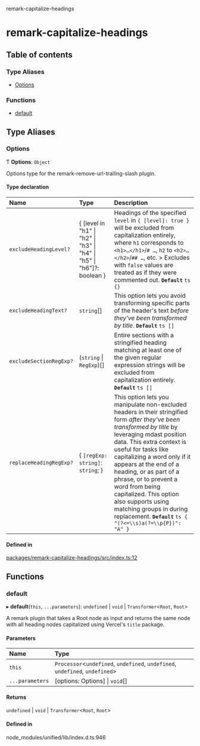 remark-capitalize-headings

# remark-capitalize-headings

## Table of contents

### Type Aliases

- [Options](README.md#options)

### Functions

- [default](README.md#default)

## Type Aliases

### Options

Ƭ **Options**: `Object`

Options type for the remark-remove-url-trailing-slash plugin.

#### Type declaration

| Name | Type | Description |
| :------ | :------ | :------ |
| `excludeHeadingLevel?` | \{ [level in "h1" \| "h2" \| "h3" \| "h4" \| "h5" \| "h6"]?: boolean } | Headings of the specified `level` in `{ [level]: true }` will be excluded from capitalization entirely, where `h1` corresponds to `<h1>…</h1>`/`# …`, `h2` to `<h2>…</h2>`/`## …`, etc. > Excludes with `false` values are treated as if they were commented out. **`Default`** ```ts {} ``` |
| `excludeHeadingText?` | `string`[] | This option lets you avoid transforming specific parts of the header's text _before they've been transformed by title_. **`Default`** ```ts [] ``` |
| `excludeSectionRegExp?` | (`string` \| `RegExp`)[] | Entire sections with a stringified heading matching at least one of the given regular expression strings will be excluded from capitalization entirely. **`Default`** ```ts [] ``` |
| `replaceHeadingRegExp?` | \{ `[regExp: string]`: `string`;  } | This option lets you manipulate non-excluded headers in their stringified form _after they've been transformed by title_ by leveraging mdast position data. This extra context is useful for tasks like capitalizing a word only if it appears at the end of a heading, or as part of a phrase, or to prevent a word from being capitalized. This option also supports using matching groups in during replacement. **`Default`** ```ts { "(?<=\\s)a(?=\\p{P})": "A" } ``` |

#### Defined in

[packages/remark-capitalize-headings/src/index.ts:12](https://github.com/Xunnamius/unified-utils/blob/cc4d623/packages/remark-capitalize-headings/src/index.ts#L12)

## Functions

### default

▸ **default**(`this`, `...parameters`): `undefined` \| `void` \| `Transformer`\<`Root`, `Root`\>

A remark plugin that takes a Root node as input and returns the same node
with all heading nodes capitalized using Vercel's `title` package.

#### Parameters

| Name | Type |
| :------ | :------ |
| `this` | `Processor`\<`undefined`, `undefined`, `undefined`, `undefined`, `undefined`\> |
| `...parameters` | [options: Options] \| `void`[] |

#### Returns

`undefined` \| `void` \| `Transformer`\<`Root`, `Root`\>

#### Defined in

node_modules/unified/lib/index.d.ts:946
